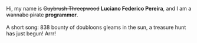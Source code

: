 Hi, my name is ~~Guybrush Threepwood~~ **Luciano Federico Pereira**, and I am a ~~wannabe pirate~~ **programmer**.<br><br>A short song: 838 bounty of doubloons gleams in the sun, a treasure hunt has just begun! Arrr!
